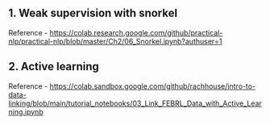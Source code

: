 ## 1. Weak supervision with snorkel 

Reference - https://colab.research.google.com/github/practical-nlp/practical-nlp/blob/master/Ch2/06_Snorkel.ipynb?authuser=1

## 2. Active learning

Reference - https://colab.sandbox.google.com/github/rachhouse/intro-to-data-linking/blob/main/tutorial_notebooks/03_Link_FEBRL_Data_with_Active_Learning.ipynb
